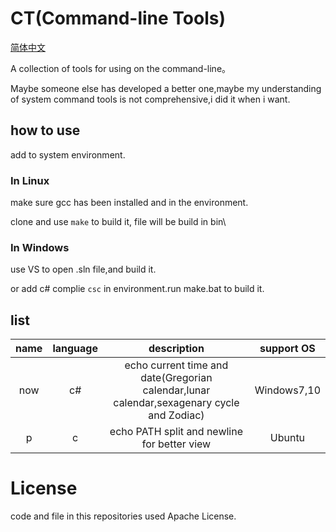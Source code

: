 # CT(Command-line Tools)

[简体中文](https://github.com/ruxia-TJY/CT/blob/master/README_cn.md)


A collection of tools for using on the command-line。

Maybe someone else has developed a better one,maybe my understanding of system command tools is not comprehensive,i did it when i want.

## how to use

add to system environment.

### In Linux

make sure gcc has been installed and in the environment.

clone and use `make` to build it, file will be build in bin\

### In Windows
use VS to open .sln file,and build it.

or add c# complie `csc` in environment.run make.bat to build it.

## list

| name | language | description | support OS |
| :--: | :------: | :----------------------------------------: | :-----: |
| now | c# | echo current time and date(Gregorian calendar,lunar calendar,sexagenary cycle and Zodiac) | Windows7,10 |
| p | c | echo PATH split and newline for better view | Ubuntu |

# License
code and file in this repositories used Apache License.